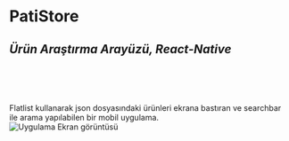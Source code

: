 # PatiStore

## _Ürün Araştırma Arayüzü, React-Native_
<br/><br/>
<br/><br/>
Flatlist kullanarak json dosyasındaki ürünleri ekrana bastıran ve searchbar ile arama yapılabilen bir mobil uygulama.
<br/>
![Uygulama Ekran görüntüsü](https://r.resimlink.com/9Wqk5.png)
